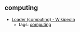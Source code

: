 computing 
---
* [Loader (computing) - Wikipedia](https://en.wikipedia.org/wiki/Loader_(computing))
    * tags: [computing](../tags/computing.md)
